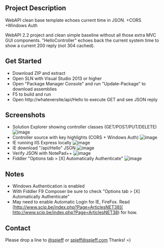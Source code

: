 ## Project Description
WebAPI clean base template echoes current time in JSON. +CORS +Windows Auth

WebAPI 2.2 project and clean simple baseline without all those extra MVC GUI components.  "HelloController" echoes back the current system time to show a current 200 reply (not 304 cached).


## Get Started
* Download ZIP and extract
* Open SLN with Visual Studio 2013 or higher
* Open "Package Manager Console" and run "Update-Package" to download assemblies
* F5 to build and run
* Open http://whateversite/api/Hello to execute GET and see JSON reply


## Screenshots
* Solution Explorer showing controller classes (GET/POST/PUT/DELETE)
![image](https://raw.githubusercontent.com/spjeff/HelloTime/master/doc/1.png)
* Controller source with key highlights (CORS + Windows Auth)
![image](https://raw.githubusercontent.com/spjeff/HelloTime/master/doc/2.png)
* IE running IIS Express locally
![image](https://raw.githubusercontent.com/spjeff/HelloTime/master/doc/3.png)
* IE download "/api/Hello" JSON
![image](https://raw.githubusercontent.com/spjeff/HelloTime/master/doc/4.png)
* Verify JSON with NotePad++
![image](https://raw.githubusercontent.com/spjeff/HelloTime/master/doc/5.png)
* Fiddler "Options tab > [X] Automatically Authenticate"
![image](https://raw.githubusercontent.com/spjeff/HelloTime/master/doc/6.png)

## Notes
* Windows Authentication is enabled
* With Fiddler F9 Composer be sure to check "Options tab > [X] Automatically Authenticate"
* May need to enable Automatic Login for IE, FireFox. Read [http://www.scip.be/index.php?Page=ArticlesNET38]( http://www.scip.be/index.php?Page=ArticlesNET38) for how.


## Contact
Please drop a line to [@spjeff](https://twitter.com/spjeff) or [spjeff@spjeff.com](mailto:spjeff@spjeff.com)
Thanks!  =)